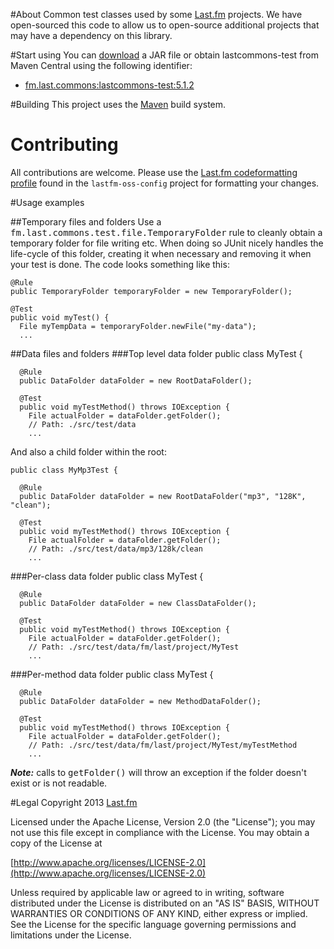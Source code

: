#About
Common test classes used by some [Last.fm](http://www.last.fm) projects. We have open-sourced this code to allow us to open-source additional projects that may have a dependency on this library.

#Start using
You can [download](https://github.com/lastfm/lastcommons-test/downloads) a JAR file or obtain lastcommons-test from Maven Central using the following identifier:
* [fm.last.commons:lastcommons-test:5.1.2](http://search.maven.org/#artifactdetails%7Cfm.last.commons%7Clastcommons-test%7C5.1.2%7Cjar)

#Building
This project uses the [Maven](http://maven.apache.org/) build system.

# Contributing
All contributions are welcome. Please use the [Last.fm codeformatting profile](https://github.com/lastfm/lastfm-oss-config/blob/master/src/main/resources/fm/last/last.fm.eclipse-codeformatter-profile.xml) found in the `lastfm-oss-config` project for formatting your changes.


#Usage examples

##Temporary files and folders
Use a <tt>fm.last.commons.test.file.TemporaryFolder</tt> rule to cleanly obtain a temporary folder for file writing etc. When doing so JUnit nicely handles the life-cycle of this folder, creating it when necessary and removing it when your test is done. The code looks something like this:

    @Rule
    public TemporaryFolder temporaryFolder = new TemporaryFolder();
  
    @Test
    public void myTest() {
      File myTempData = temporaryFolder.newFile("my-data");
      ...

##Data files and folders
###Top level data folder
    public class MyTest {
  
      @Rule
      public DataFolder dataFolder = new RootDataFolder();
  
      @Test
      public void myTestMethod() throws IOException {
        File actualFolder = dataFolder.getFolder();
        // Path: ./src/test/data
        ...

And also a child folder within the root:

    public class MyMp3Test {
  
      @Rule
      public DataFolder dataFolder = new RootDataFolder("mp3", "128K", "clean");
  
      @Test
      public void myTestMethod() throws IOException {
        File actualFolder = dataFolder.getFolder();
        // Path: ./src/test/data/mp3/128k/clean
        ...

###Per-class data folder
    public class MyTest {
  
      @Rule
      public DataFolder dataFolder = new ClassDataFolder();
  
      @Test
      public void myTestMethod() throws IOException {
        File actualFolder = dataFolder.getFolder();
        // Path: ./src/test/data/fm/last/project/MyTest
        ...

###Per-method data folder
    public class MyTest {
  
      @Rule
      public DataFolder dataFolder = new MethodDataFolder();
  
      @Test
      public void myTestMethod() throws IOException {
        File actualFolder = dataFolder.getFolder();
        // Path: ./src/test/data/fm/last/project/MyTest/myTestMethod
        ...


***Note:*** calls to <tt>getFolder()</tt> will throw an exception if the folder doesn't exist or is not readable.

#Legal
Copyright 2013 [Last.fm](http://www.last.fm/)

Licensed under the Apache License, Version 2.0 (the "License");
you may not use this file except in compliance with the License.
You may obtain a copy of the License at
 
[http://www.apache.org/licenses/LICENSE-2.0](http://www.apache.org/licenses/LICENSE-2.0)
 
Unless required by applicable law or agreed to in writing, software
distributed under the License is distributed on an "AS IS" BASIS,
WITHOUT WARRANTIES OR CONDITIONS OF ANY KIND, either express or implied.
See the License for the specific language governing permissions and
limitations under the License.
